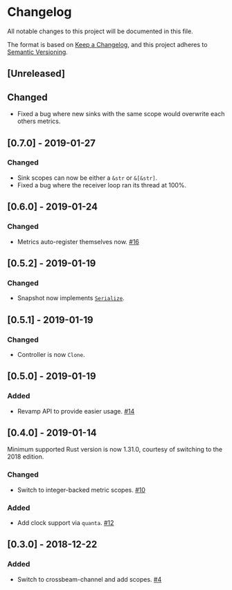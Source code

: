 # Changelog
All notable changes to this project will be documented in this file.

The format is based on [Keep a Changelog](https://keepachangelog.com/en/1.0.0/),
and this project adheres to [Semantic Versioning](https://semver.org/spec/v2.0.0.html).

## [Unreleased]
## Changed
- Fixed a bug where new sinks with the same scope would overwrite each others metrics.

## [0.7.0] - 2019-01-27
### Changed
- Sink scopes can now be either a `&str` or `&[&str]`.
- Fixed a bug where the receiver loop ran its thread at 100%.

## [0.6.0] - 2019-01-24
### Changed
- Metrics auto-register themselves now. [#16](https://github.com/nuclearfurnace/hotmic/pull/16)

## [0.5.2] - 2019-01-19
### Changed
- Snapshot now implements [`Serialize`](https://docs.rs/serde/1.0.85/serde/trait.Serialize.html).

## [0.5.1] - 2019-01-19
### Changed
- Controller is now `Clone`.

## [0.5.0] - 2019-01-19
### Added
- Revamp API to provide easier usage. [#14](https://github.com/nuclearfurnace/hotmic/pull/14)

## [0.4.0] - 2019-01-14
Minimum supported Rust version is now 1.31.0, courtesy of switching to the 2018 edition.

### Changed
- Switch to integer-backed metric scopes. [#10](https://github.com/nuclearfurnace/hotmic/pull/10)
### Added
- Add clock support via `quanta`. [#12](https://github.com/nuclearfurnace/hotmic/pull/12)

## [0.3.0] - 2018-12-22
### Added
- Switch to crossbeam-channel and add scopes. [#4](https://github.com/nuclearfurnace/hotmic/pull/4)

